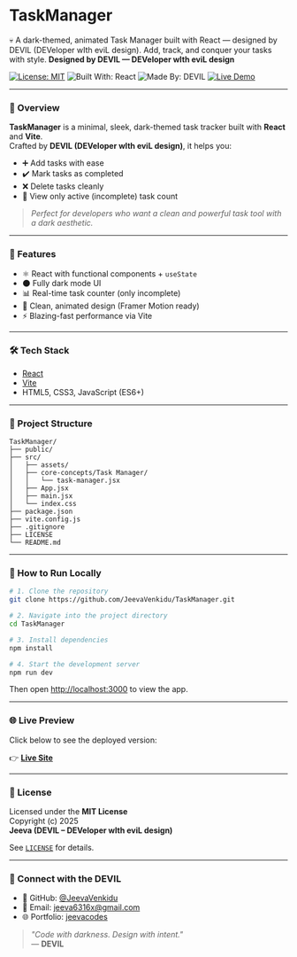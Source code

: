 
# TaskManager
💀 A dark-themed, animated Task Manager built with React — designed by DEVIL (DEVeloper wIth eviL design). Add, track, and conquer your tasks with style.
**Designed by DEVIL — DEVeloper wIth eviL design**

[![License: MIT](https://img.shields.io/badge/License-MIT-yellow.svg)](./LICENSE)
![Built With: React](https://img.shields.io/badge/Built%20With-React-blue?logo=react)
![Made By: DEVIL](https://img.shields.io/badge/Made%20By-DEVIL-black)
[![Live Demo](https://img.shields.io/badge/View-Live--Demo-green?logo=github)](https://jeevavenkidu.github.io/TaskManager/)

---

### 📌 Overview

**TaskManager** is a minimal, sleek, dark-themed task tracker built with **React** and **Vite**.  
Crafted by **DEVIL (DEVeloper wIth eviL design)**, it helps you:

- ➕ Add tasks with ease
- ✔️ Mark tasks as completed
- ❌ Delete tasks cleanly
- 🔢 View only active (incomplete) task count

> _Perfect for developers who want a clean and powerful task tool with a dark aesthetic._

---

### 🚀 Features

- ⚛️ React with functional components + `useState`
- 🌑 Fully dark mode UI
- 📊 Real-time task counter (only incomplete)
- 🧼 Clean, animated design (Framer Motion ready)
- ⚡ Blazing-fast performance via Vite

---

### 🛠️ Tech Stack

- [React](https://reactjs.org/)
- [Vite](https://vitejs.dev/)
- HTML5, CSS3, JavaScript (ES6+)

---

### 📁 Project Structure

```
TaskManager/
├── public/
├── src/
│   ├── assets/
│   ├── core-concepts/Task Manager/
│   │   └── task-manager.jsx
│   ├── App.jsx
│   ├── main.jsx
│   └── index.css
├── package.json
├── vite.config.js
├── .gitignore
├── LICENSE
└── README.md
```

---

### 🧪 How to Run Locally

```bash
# 1. Clone the repository
git clone https://github.com/JeevaVenkidu/TaskManager.git

# 2. Navigate into the project directory
cd TaskManager

# 3. Install dependencies
npm install

# 4. Start the development server
npm run dev
```

Then open [http://localhost:3000](http://localhost:3000) to view the app.

---

### 🌐 Live Preview

Click below to see the deployed version:

👉 **[Live Site](https://jeevavenkidu.github.io/TaskManager/)**

---

### 📄 License

Licensed under the **MIT License**  
Copyright (c) 2025  
**Jeeva (DEVIL – DEVeloper wIth eviL design)**

See [`LICENSE`](./LICENSE) for details.

---

### 🤘 Connect with the DEVIL

- 🖤 GitHub: [@JeevaVenkidu](https://github.com/JeevaVenkidu)
- 📧 Email: jeeva6316x@gmail.com
- 🌐 Portfolio: [jeevacodes](https://jeevacodes.web.app/)

> _"Code with darkness. Design with intent."_  
> — **DEVIL**
